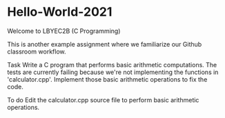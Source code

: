 # Hello-World-2021

Welcome to LBYEC2B (C Programming)

This is another example assignment where we familiarize our Github classroom workflow.

Task
Write a C program that performs basic arithmetic computations. The tests are currently failing because we're not implementing the functions in 'calculator.cpp'. Implement those basic arithmetic operations to fix the code.

To do
Edit the calculator.cpp source file to perform basic arithmetic operations.

